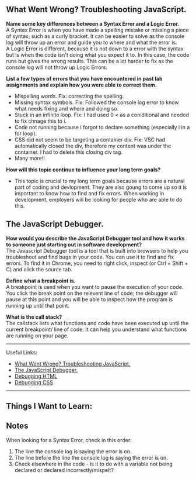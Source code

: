 ## What Went Wrong? Troubleshooting JavaScript.

**Name some key differences between a Syntax Error and a Logic Error.**  
A Syntax Error is when you have made a spelling mistake or missing a piece of syntax; such as a curly bracket. It can be easier to solve as the console log will throw up an error and guide you to where and what the error is.  
A Logic Error is different, because it is not down to a error with the syntax but is when the code isn't doing what you expect it to. In this case, the code runs but gives the wrong results. This can be a lot harder to fix as the console log will not throw up Logic Errors.

**List a few types of errors that you have encountered in past lab assignments and explain how you were able to correct them.**  
- Mispelling words. Fix: correcting the spelling.
- Missing syntax symbols. Fix: Followed the console log error to know what needs fixing and where and doing so.
- Stuck in an infinite loop. Fix: I had used 0 < as a coniditional and needed to fix chnage this to i.
- Code not running because I forgot to declare something (especially i in a for loop).
- CSS did not seem to be targeting a container div. Fix: VSC had automatically closed the div, therefore my content was under the container. I had to delete this closing div tag.
- Many more!!

**How will this topic continue to influence your long term goals?**  
- This topic is crucial to my long term goals because errors are a natural part of coding and devlopment. They are also goung to come up so it is important to know how to find and fix errors. When working in development, employers will be looking for people who are able to do this.


## The JavaScript Debugger.

**How would you describe the JavaScript Debugger tool and how it works to someone just starting out in software development?**  
The Javascript Debugger tool is a tool that is built into browsers to help you troubleshoot and find bugs in your code. You can use it to find and fix errors. To find it in Chrome, you need to right click, inspect (or Ctrl + Shift + C) and click the source tab.

**Define what a breakpoint is.**  
A breakpoint is used when you want to pause the execution of your code. You click the break point on the relevent line of code; the debugger will pause at this point and you will be able to inspect how the program is running up until that point. 

**What is the call stack?**  
The callstack lists what functions and code have been executed up until the current breakpoint/ line of code. It can help you understand what functions are running on your page.

---

Useful Links:
- [What Went Wrong? Troubleshooting JavaScript.](https://developer.mozilla.org/en-US/docs/Learn/JavaScript/First_steps/What_went_wrong)
- [The JavaScript Debugger.](https://developer.mozilla.org/en-US/docs/Learn/Common_questions/Tools_and_setup/What_are_browser_developer_tools#the_javascript_debugger)
- [Debugging HTML](https://developer.mozilla.org/en-US/docs/Learn/HTML/Introduction_to_HTML/Debugging_HTML)
- [Debugging CSS](https://developer.mozilla.org/en-US/docs/Learn/CSS/Building_blocks/Debugging_CSS)

---

## Things I Want to Learn:

## Notes

When looking for a Syntax Error, check in this order:
1. The line the console log is saying the error is on.
2. The line before the line the console log is saying the error is on.
3. Check elsewhere in the code - is it to do with a variable not being declared or declared incorrectly/mispelt? 
